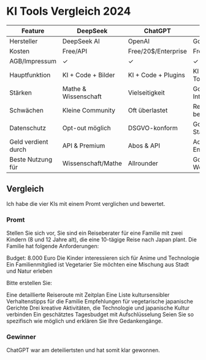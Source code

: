 # KI Tools Vergleich 2024

| Feature             | DeepSeek             | ChatGPT             | Gemini             | GitHub Copilot   |
| ------------------- | -------------------- | ------------------- | ------------------ | ---------------- |
| Hersteller          | DeepSeek AI          | OpenAI              | Google             | GitHub/Microsoft |
| Kosten              | Free/API             | Free/20$/Enterprise | Free/Advanced      | Ab 10$/Monat     |
| AGB/Impressum       | ✓                    | ✓                   | ✓                  | ✓                |
| Hauptfunktion       | KI + Code + Bilder   | KI + Code + Plugins | KI + Google Tools  | Code Completion  |
| Stärken             | Mathe & Wissenschaft | Vielseitigkeit      | Google Integration | IDE Integration  |
| Schwächen           | Kleine Community     | Oft überlastet      | Regional begrenzt  | Nur Code         |
| Datenschutz         | Opt-out möglich      | DSGVO-konform       | Google-Standard    | MS-Standard      |
| Geld verdient durch | API & Premium        | Abos & API          | Ads & Enterprise   | Abos             |
| Beste Nutzung für   | Wissenschaft/Mathe   | Allrounder          | Google-Workflow    | Entwicklung      |

## Vergleich

Ich habe die vier KIs mit einem Promt verglichen und bewertet.

### Promt

Stellen Sie sich vor, Sie sind ein Reiseberater für eine Familie mit zwei Kindern (8 und 12 Jahre alt), die eine 10-tägige Reise nach Japan plant. Die Familie hat folgende Anforderungen:

Budget: 8.000 Euro
Die Kinder interessieren sich für Anime und Technologie
Ein Familienmitglied ist Vegetarier
Sie möchten eine Mischung aus Stadt und Natur erleben

Bitte erstellen Sie:

Eine detaillierte Reiseroute mit Zeitplan
Eine Liste kultursensibler Verhaltenstipps für die Familie
Empfehlungen für vegetarische japanische Gerichte
Drei kreative Aktivitäten, die Technologie und japanische Kultur verbinden
Ein geschätztes Tagesbudget mit Aufschlüsselung
Seien Sie so spezifisch wie möglich und erklären Sie Ihre Gedankengänge.

### Gewinner

ChatGPT war am deteiliertsten und hat somit klar gewonnen.
